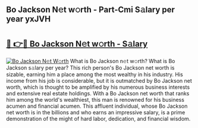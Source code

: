 ## Bo Jackson N𝚎t w𝚘rth - Part-Cmi S𝚊lary per year yxJVH

# <h2><a href="http://gc1kwiw.nevu.top/?p=Bo+Jackson">🔗 👉🔴 Bo Jackson N𝚎t w𝚘rth - S𝚊lary</a></h2>

[![Bo Jackson N𝚎t W𝚘rth](https://i.imgur.com/Oavwk0R.jpeg)](http://gc1kwiw.nevu.top/?p=Bo+Jackson)
What is Bo Jackson n𝚎t w𝚘rth? What is Bo Jackson s𝚊lary per year?
This rich person's Bo Jackson net worth is sizable, earning him a place among the most wealthy in his industry. His income from his job is considerable, but it is outmatched by Bo Jackson net worth, which is thought to be amplified by his numerous business interests and extensive real estate holdings. With a Bo Jackson net worth that ranks him among the world's wealthiest, this man is renowned for his business acumen and financial acumen. This affluent individual, whose Bo Jackson net worth is in the billions and who earns an impressive salary, is a prime demonstration of the might of hard labor, dedication, and financial wisdom.

